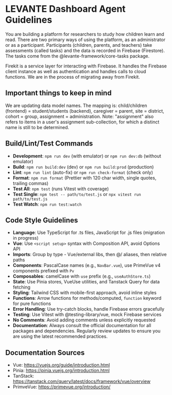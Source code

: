 # LEVANTE Dashboard Agent Guidelines

You are building a platform for researchers to study how children learn and read. There are two primary ways of using the platform, as an administrator or as a participant. Participants (children, parents, and teachers) take assessments (called tasks) and the data is recorded in Firebase (Firestore). The tasks come from the @levante-framework/core-tasks package.

Firekit is a service layer for interacting with Firebase. It handles the Firebase client instance as well as authentication and handles calls to cloud functions. We are in the process of migrating away from Firekit.

## Important things to keep in mind

We are updating data model names. The mapping is: child/children (frontend) = student/students (backend), caregiver = parent, site = district, cohort = group, assignment = administration. Note: "assignment" also refers to items in a user's assignment sub-collection, for which a distinct name is still to be determined.

## Build/Lint/Test Commands

- **Development**: `npm run dev` (with emulator) or `npm run dev:db` (without emulator)
- **Build**: `npm run build:dev` (dev) or `npm run build:prod` (production)
- **Lint**: `npm run lint` (auto-fix) or `npm run check-format` (check only)
- **Format**: `npm run format` (Prettier with 120 char width, single quotes, trailing commas)
- **Test All**: `npm test` (runs Vitest with coverage)
- **Test Single**: `npm test -- path/to/test.js` or `npx vitest run path/to/test.js`
- **Test Watch**: `npm run test:watch`

## Code Style Guidelines

- **Language**: Use TypeScript for .ts files, JavaScript for .js files (migration in progress)
- **Vue**: Use `<script setup>` syntax with Composition API, avoid Options API
- **Imports**: Group by type - Vue/external libs, then @/ aliases, then relative paths
- **Components**: PascalCase names (e.g., `NavBar.vue`), use PrimeVue v4 components prefixed with `Pv`
- **Composables**: camelCase with `use` prefix (e.g., `useAuthStore.ts`)
- **State**: Use Pinia stores, VueUse utilities, and Tanstack Query for data fetching
- **Styling**: Tailwind CSS with mobile-first approach, avoid inline styles
- **Functions**: Arrow functions for methods/computed, `function` keyword for pure functions
- **Error Handling**: Use try-catch blocks, handle Firebase errors gracefully
- **Testing**: Use Vitest with @testing-library/vue, mock Firebase services
- **No Comments**: Avoid adding comments unless explicitly requested
- **Documentation**: Always consult the official documentation for all packages and dependencies. Regularly review updates to ensure you are using the latest recommended practices.

## Documentation Sources

- Vue: https://vuejs.org/guide/introduction.html
- Pinia: https://pinia.vuejs.org/introduction.html
- TanStack: https://tanstack.com/query/latest/docs/framework/vue/overview
- PrimveVue: https://primevue.org/introduction/
